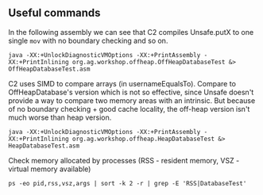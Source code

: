 ## Useful commands

In the following assembly we can see that C2 compiles Unsafe.putX to one single ```mov``` with no boundary checking and so on.
```
java -XX:+UnlockDiagnosticVMOptions -XX:+PrintAssembly -XX:+PrintInlining org.ag.workshop.offheap.OffHeapDatabaseTest &> OffHeapDatabaseTest.asm
```

C2 uses SIMD to compare arrays (in usernameEqualsTo). Compare to OffHeapDatabase's version which is not so effective, since Unsafe doesn't provide a way to compare two memory areas with an intrinsic. But because of no boundary checking + good cache locality, the off-heap version isn't much worse than heap version.
```
java -XX:+UnlockDiagnosticVMOptions -XX:+PrintAssembly -XX:+PrintInlining org.ag.workshop.offheap.HeapDatabaseTest &> HeapDatabaseTest.asm
```

Check memory allocated by processes (RSS - resident memory, VSZ - virtual memory available)
```
ps -eo pid,rss,vsz,args | sort -k 2 -r | grep -E 'RSS|DatabaseTest'
```

